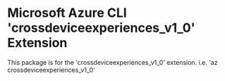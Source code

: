 Microsoft Azure CLI 'crossdeviceexperiences_v1_0' Extension
==========================================

This package is for the 'crossdeviceexperiences_v1_0' extension.
i.e. 'az crossdeviceexperiences_v1_0'
